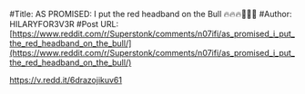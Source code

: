 #Title: AS PROMISED: I put the red headband on the Bull 🔥🔥🔥🚀🚀🚀
#Author: HILARYFOR3V3R
#Post URL: [https://www.reddit.com/r/Superstonk/comments/n07ifi/as_promised_i_put_the_red_headband_on_the_bull/](https://www.reddit.com/r/Superstonk/comments/n07ifi/as_promised_i_put_the_red_headband_on_the_bull/)


https://v.redd.it/6drazojikuv61